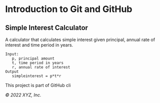 # Introduction to Git and GitHub

## Simple Interest Calculator

A calculator that calculates simple interest given principal, annual rate of interest and time period in years.

```
Input:
   p, principal amount
   t, time period in years
   r, annual rate of interest
Output
   simpleinterest = p*t*r
```
This project is part of GitHub cli


_© 2022 XYZ, Inc._
